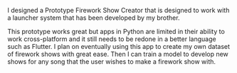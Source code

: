 I designed a Prototype Firework Show Creator that is designed to work with a launcher system that has been developed by my brother. 

This prototype works great but apps in Python are limited in their ability to work cross-platform and it still needs to be redone in a better language such as Flutter. I plan on eventually using this app to create my own dataset of firework shows with great ease. Then I can train a model to develop new shows for any song that the user wishes to make a firework show with.

